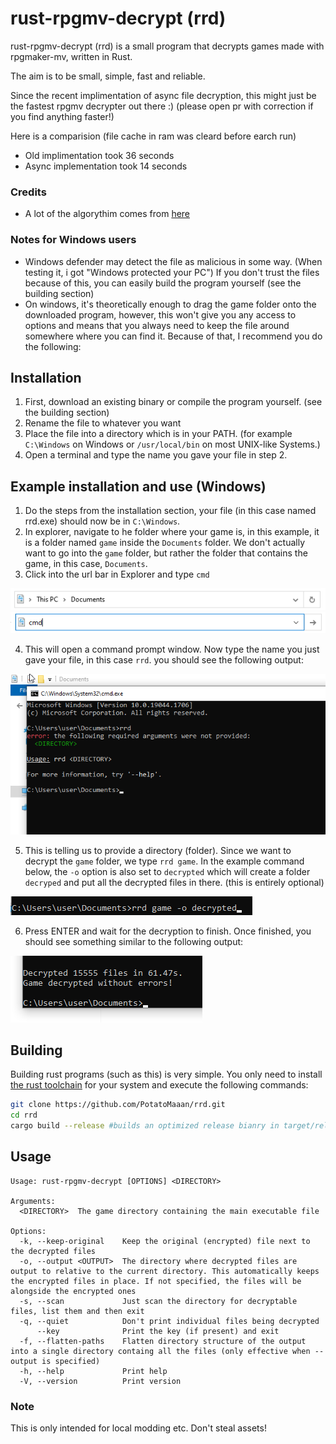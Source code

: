 # rust-rpgmv-decrypt (rrd)
rust-rpgmv-decrypt (rrd) is a small program that decrypts games made with rpgmaker-mv, written in Rust.

The aim is to be small, simple, fast and reliable.

Since the recent implimentation of async file decryption, this might just be the fastest rpgmv decrypter out there :) (please open pr with correction if you find anything faster!)

Here is a comparision (file cache in ram was cleard before earch run)
- Old implimentation took 36 seconds
- Async implementation took 14 seconds

### Credits
- A lot of the algorythim comes from [here](https://bitbucket.org/SilicaAndPina/rpgmv-decryptor/src/master/)

### Notes for Windows users
- Windows defender may detect the file as malicious in some way. (When testing it, i got "Windows protected your PC") If you don't trust the files because of this, you can easily build the program yourself (see the building section)
- On windows, it's theoretically enough to drag the game folder onto the downloaded program, however, this won't give you any access to options and means that you always need to keep the file around somewhere where you can find it. Because of that, I recommend you do the following:

## Installation

1. First, download an existing binary or compile the program yourself. (see the building section)
2. Rename the file to whatever you want
3. Place the file into a directory which is in your PATH. (for example `C:\Windows` on Windows or `/usr/local/bin` on most UNIX-like Systems.)
4. Open a terminal and type the name you gave your file in step 2.

## Example installation and use (Windows)
1. Do the steps from the installation section, your file (in this case named rrd.exe) should now be in `C:\Windows`.
2. In explorer, navigate to he folder where your game is, in this example, it is a folder named `game` inside the `Documents` folder. We don't actually want to go into the `game` folder, but rather the folder that contains the game, in this case, `Documents`.
3. Click into the url bar in Explorer and type `cmd`

![drt](/tutorial-images/example-url.png)
![dgdf](/tutorial-images/example-launch-cmd.png)

4. This will open a command prompt window. Now type the name you just gave your file, in this case `rrd`. you should see the following output:

![dgdf](/tutorial-images/example-command-1.png)

5. This is telling us to provide a directory (folder). Since we want to decrypt the `game` folder, we type `rrd game`. In the example command below, the `-o` option is also set to `decrypted` which will create a folder `decryped` and put all the decrypted files in there. (this is entirely optional)

![dgdf](/tutorial-images/example-command-2.png)

6. Press ENTER and wait for the decryption to finish. Once finished, you should see something similar to the following output:

![dgdf](/tutorial-images/example-finished.png)

## Building
Building rust programs (such as this) is very simple. You only need to install [the rust toolchain](https://rustup.rs/) for your system and execute the following commands:
```sh
git clone https://github.com/PotatoMaaan/rrd.git
cd rrd
cargo build --release #builds an optimized release bianry in target/release
```

## Usage
```
Usage: rust-rpgmv-decrypt [OPTIONS] <DIRECTORY>

Arguments:
  <DIRECTORY>  The game directory containing the main executable file

Options:
  -k, --keep-original    Keep the original (encrypted) file next to the decrypted files
  -o, --output <OUTPUT>  The directory where decrypted files are output to relative to the current directory. This automatically keeps the encrypted files in place. If not specified, the files will be alongside the encrypted ones
  -s, --scan             Just scan the directory for decryptable files, list them and then exit
  -q, --quiet            Don't print individual files being decrypted
      --key              Print the key (if present) and exit
  -f, --flatten-paths    Flatten directory structure of the output into a single directory containg all the files (only effective when --output is specified)
  -h, --help             Print help
  -V, --version          Print version
```
### Note
This is only intended for local modding etc. Don't steal assets!
